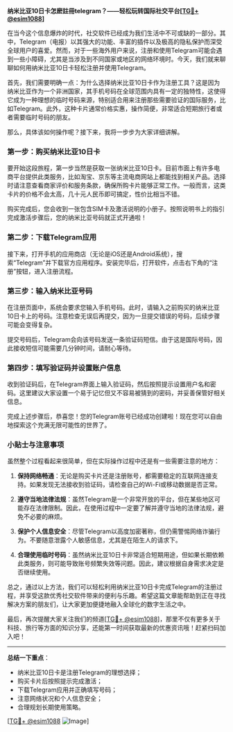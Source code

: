 **纳米比亚10日卡怎麽註冊telegram？——轻松玩转国际社交平台[[TG💪+ @esim1088](https://t.me/s/esim1088)]**

在当今这个信息爆炸的时代，社交软件已经成为我们生活中不可或缺的一部分。其中，Telegram（电报）以其强大的功能、丰富的插件以及极高的隐私保护而深受全球用户的喜爱。然而，对于一些海外用户来说，注册和使用Telegram可能会遇到一些小障碍，尤其是当涉及到不同国家或地区的网络环境时。今天，我们就来聊聊如何用纳米比亚10日卡轻松注册并使用Telegram。

首先，我们需要明确一点：为什么选择纳米比亚10日卡作为注册工具？这是因为纳米比亚作为一个非洲国家，其手机号码在全球范围内具有一定的独特性，这使得它成为一种理想的临时号码来源，特别适合用来注册那些需要验证的国际服务，比如Telegram。此外，这种卡片通常价格实惠，操作简便，非常适合短期旅行者或者需要临时号码的朋友。

那么，具体该如何操作呢？接下来，我将一步步为大家详细讲解。

### 第一步：购买纳米比亚10日卡

要开始这段旅程，第一步当然是获取一张纳米比亚10日卡。目前市面上有许多电商平台提供此类服务，比如淘宝、京东等主流电商网站上都能找到相关产品。选择时请注意查看商家评价和服务条款，确保所购卡片能够正常工作。一般而言，这类卡片的价格不会太高，几十元人民币即可搞定，性价比相当不错。

购买完成后，您会收到一张包含SIM卡及激活说明的小册子。按照说明书上的指引完成激活步骤后，您的纳米比亚号码就正式开通啦！

### 第二步：下载Telegram应用

接下来，打开手机的应用商店（无论是iOS还是Android系统），搜索“Telegram”并下载官方应用程序。安装完毕后，打开软件，点击右下角的“注册”按钮，进入注册流程。

### 第三步：输入纳米比亚号码

在注册页面中，系统会要求您输入手机号码。此时，请输入之前购买的纳米比亚10日卡上的号码。注意检查无误后再提交，因为一旦提交错误的号码，后续步骤可能会变得复杂。

提交号码后，Telegram会向该号码发送一条验证码短信。由于这是国际号码，因此接收短信可能需要几分钟时间，请耐心等待。

### 第四步：填写验证码并设置账户信息

收到验证码后，在Telegram界面上输入验证码，然后按照提示设置用户名和密码。这里建议大家设置一个易于记忆但又不容易被猜到的密码，并妥善保管好相关信息。

完成上述步骤后，恭喜您！您的Telegram账号已经成功创建啦！现在您可以自由地探索这个充满无限可能性的世界了。

### 小贴士与注意事项

虽然整个过程看起来很简单，但在实际操作过程中还是有一些需要注意的地方：

1. **保持网络畅通**：无论是购买卡片还是注册账号，都需要稳定的互联网连接支持。如果发现无法接收到验证码，请检查自己的Wi-Fi或移动数据是否正常。
   
2. **遵守当地法律法规**：虽然Telegram是一个非常开放的平台，但在某些地区可能存在法律限制。因此，在使用过程中一定要了解并遵守当地的法律法规，避免不必要的麻烦。

3. **保护个人信息安全**：尽管Telegram以高度加密著称，但仍需警惕网络诈骗行为。不要随意泄露个人敏感信息，尤其是在陌生人的请求下。

4. **合理使用临时号码**：虽然纳米比亚10日卡非常适合短期用途，但如果长期依赖此类服务，则可能导致账号频繁失效等问题。因此，建议根据自身需求决定是否继续使用。

总之，通过以上方法，我们可以轻松利用纳米比亚10日卡完成Telegram的注册过程，并享受这款优秀社交软件带来的便利与乐趣。希望这篇文章能帮助到正在寻找解决方案的朋友们，让大家更加便捷地融入全球化的数字生活之中。

最后，再次提醒大家关注我们的频道[[TG💪+ @esim1088](https://t.me/s/esim1088)]，那里不仅有更多关于科技、旅行等方面的知识分享，还能第一时间获取最新的优惠资讯哦！赶紧扫码加入吧！

---

**总结一下重点**：
- 纳米比亚10日卡是注册Telegram的理想选择；
- 购买卡片后按照提示完成激活；
- 下载Telegram应用并正确填写号码；
- 注意网络状况和个人信息安全；
- 合理规划长期使用策略。

[[TG💪+ @esim1088](https://t.me/s/esim1088) ![Image](https://i.postimg.cc/4NQfJmqS/Snipaste-2025-05-13-00-14-12.png)]